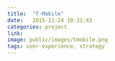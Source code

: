 ```yaml
---
title:  "T-Mobile"
date:   2015-11-24 10:31:43
categories: project
link:
image: public/images/tmobile.png
tags: user-experience, strategy
---
```

